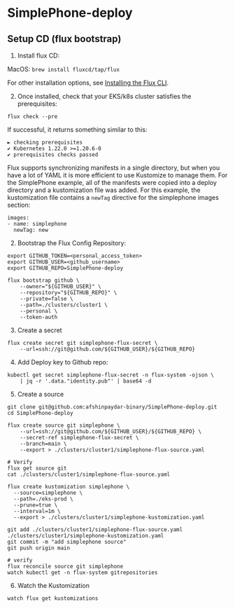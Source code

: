 # SimplePhone-deploy

## Setup CD (flux bootstrap)

1. Install flux CD:

MacOS:
`brew install fluxcd/tap/flux`

For other installation options, see [Installing the Flux CLI](https://toolkit.fluxcd.io/get-started/#install-the-flux-cli).

2. Once installed, check that your EKS/k8s cluster satisfies the prerequisites:

`flux check --pre`

If successful, it returns something similar to this:
```
► checking prerequisites
✔ Kubernetes 1.22.0 >=1.20.6-0
✔ prerequisites checks passed
```

Flux supports synchronizing manifests in a single directory, but when you have a lot of YAML it is more efficient to use Kustomize to manage them. For the SimplePhone example, all of the manifests were copied into a deploy directory and a kustomization file was added.  For this example, the kustomization file contains a `newTag` directive for the simplephone images section:

```
images:
- name: simplephone
  newTag: new
```

2. Bootstrap the Flux Config Repository:

```
export GITHUB_TOKEN=<personal_access_token>
export GITHUB_USER=<github_username>
export GITHUB_REPO=SimplePhone-deploy

flux bootstrap github \
    --owner="${GITHUB_USER}" \
    --repository="${GITHUB_REPO}" \
    --private=false \
    --path=./clusters/cluster1 \
    --personal \
    --token-auth
```

3. Create a secret
```
flux create secret git simplephone-flux-secret \
    --url=ssh://git@github.com/${GITHUB_USER}/${GITHUB_REPO}
```

4. Add Deploy key to Github repo:
```
kubectl get secret simplephone-flux-secret -n flux-system -ojson \
    | jq -r '.data."identity.pub"' | base64 -d
```

5. Create a source
```
git clone git@github.com:afshinpaydar-binary/SimplePhone-deploy.git
cd SimplePhone-deploy

flux create source git simplephone \
    --url=ssh://git@github.com/${GITHUB_USER}/${GITHUB_REPO} \
    --secret-ref simplephone-flux-secret \
    --branch=main \
    --export > ./clusters/cluster1/simplephone-flux-source.yaml

# Verify
flux get source git
cat ./clusters/cluster1/simplephone-flux-source.yaml
```

```
flux create kustomization simplephone \
  --source=simplephone \
  --path=./eks-prod \
  --prune=true \
  --interval=1m \
  --export > ./clusters/cluster1/simplephone-kustomization.yaml

git add ./clusters/cluster1/simplephone-flux-source.yaml ./clusters/cluster1/simplephone-kustomization.yaml
git commit -m "add simplephone source"
git push origin main

# verify
flux reconcile source git simplephone
watch kubectl get -n flux-system gitrepositories
```

6. Watch the Kustomization
```
watch flux get kustomizations
```
